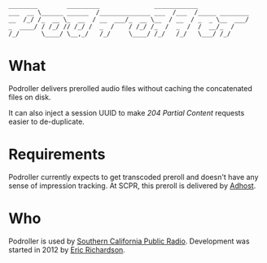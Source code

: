     ________        _________               ____________
    ___  __ \______ ______  /______________ ___  /___  /_____ ________
    __  /_/ /_  __ \_  __  / __  ___/_  __ \__  / __  / _  _ \__  ___/
    _  ____/ / /_/ // /_/ /  _  /    / /_/ /_  /  _  /  /  __/_  /
    /_/      \____/ \__,_/   /_/     \____/ /_/   /_/   \___/ /_/

# What

Podroller delivers prerolled audio files without caching the concatenated
files on disk.

It can also inject a session UUID to make _204 Partial Content_ requests easier
to de-duplicate.

# Requirements

Podroller currently expects to get transcoded preroll and doesn't have any
sense of impression tracking. At SCPR, this preroll is delivered by
[Adhost](https://github.com/scpr/Adhost).

# Who

Podroller is used by [Southern California Public Radio](http://www.scpr.org).
Development was started in 2012 by [Eric Richardson](http://ewr.is).
